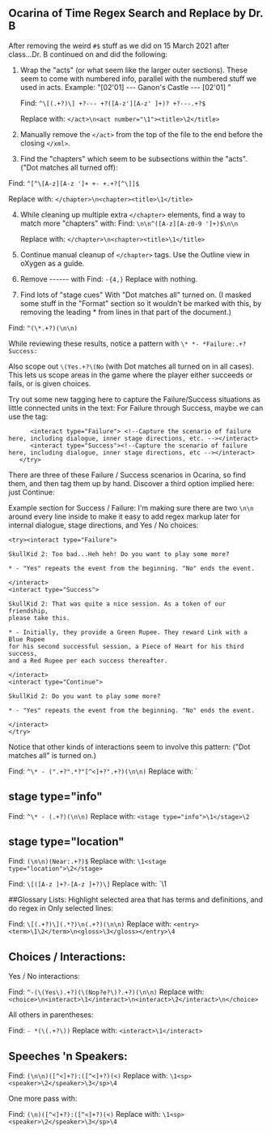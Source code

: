 ## Ocarina of Time Regex Search and Replace by Dr. B

After removing the weird `#$` stuff as we did on 15 March 2021 after class...Dr. B continued on and did the following:

1. Wrap the "acts" (or what seem like the larger outer sections). These seem to come with numbered info, parallel with the numbered stuff we used in acts.
Example: "[02'01] ---        Ganon's Castle        --- [02'01] "

    Find: `^\[(.+?)\] +?--- +?([A-z'][A-z' ]+)? +?---.+?$`
    
    Replace with: `</act>\n<act number="\1"><title>\2</title>`

2. Manually remove the `</act>` from the top of the file to the end before the closing `</xml>`.

3. Find the "chapters" which seem to be subsections within the "acts". ("Dot matches all turned off): 
  
  Find: `^[^\[A-z][A-z ']+ +- +.+?[^\]]$`
  
  Replace with: `</chapter>\n<chapter><title>\1</title>`

4. While cleaning up multiple extra `</chapter>` elements, find a way to match more "chapters" with:
    Find: `\n\n^([A-z][A-z0-9 ']+)$\n\n`

    Replace with: `</chapter>\n<chapter><title>\1</title>`

5. Continue manual cleanup of `</chapter>` tags. Use the Outline view in oXygen as a guide.

6. Remove ------ with
    Find: `-{4,}`
    Replace with nothing.

6. Find lots of "stage cues" With "Dot matches all" turned on. (I masked some stuff in the "Format" section so it wouldn't be marked with this, by removing the leading * from lines in that part of the document.) 

Find: `^(\*.+?)(\n\n)`

While reviewing these results, notice a pattern with 
`\* *- *Failure:.+?Success:`

Also scope out `\(Yes.+?\(No` (with Dot matches all turned on in all cases). This lets us scope areas in the game where the player either succeeds or fails, or is given choices. 

Try out some new tagging here to capture the Failure/Success situations as little connected units in the text:
For Failure through Success, maybe we can use the tag:
```<try>
      <interact type="Failure"> <!--Capture the scenario of failure here, including dialogue, inner stage directions, etc. --></interact>
      <interact type="Success"><!--Capture the scenario of failure here, including dialogue, inner stage directions, etc --></interact>
   </try>
```
There are three of these Failure / Success scenarios in Ocarina, so find them, and then tag them up by hand. Discover a third option implied here: just Continue:

Example section for Success / Failure: I'm making sure there are two `\n\n` around every line inside to make it easy to add regex markup later for internal dialogue, stage directions, and Yes / No choices:

```
<try><interact type="Failure">

SkullKid 2: Too bad...Heh heh! Do you want to play some more?

* - "Yes" repeats the event from the beginning. "No" ends the event.

</interact>
<interact type="Success">

SkullKid 2: That was quite a nice session. As a token of our friendship,
please take this.

* - Initially, they provide a Green Rupee. They reward Link with a Blue Rupee
for his second successful session, a Piece of Heart for his third success,
and a Red Rupee per each success thereafter.

</interact>
<interact type="Continue">

SkullKid 2: Do you want to play some more?

* - "Yes" repeats the event from the beginning. "No" ends the event.

</interact>
</try>
```
 
 Notice that other kinds of interactions seem to involve this pattern: ("Dot matches all" is turned on.)
 
 Find: `^\* - (".+?".*?"[^<]+?".+?)(\n\n)`
 Replace with: `
 
 ## stage type="info"
 
 Find: `^\* - (.+?)(\n\n)`
 Replace with: `<stage type="info">\1</stage>\2`
 
 
 ## stage type="location"
 
 Find: `(\n\n)(Near:.+?)$`
 Replace with: `\1<stage type="location">\2</stage>`
 
 Find: `\[([A-z ]+?-[A-z ]+?)\]`
 Replace with: `<stage type="location">\1</stage>
 


##Glossary Lists: 
Highlight selected area that has terms and definitions, and do regex in Only selected lines:

Find: `\[(.+?)\](.*?)\n(.+?)(\n\n)`
Replace with: `<entry><term>\1\2</term>\n<gloss>\3</gloss></entry>\4`

## Choices / Interactions: 
Yes / No interactions:

Find: `^-(\(Yes\).+?)(\(Nop?e?\)?.+?)(\n\n)`
Replace with: `<choice>\n<interact>\1</interact>\n<interact>\2</interact>\n</choice>`

All others in parentheses:

Find: `- *(\(.+?\))`
Replace with: `<interact>\1</interact>`

## Speeches 'n Speakers:

Find: `(\n\n)([^<]+?):([^<]+?)(<)`
Replace with: `\1<sp><speaker>\2</speaker>\3</sp>\4`

One more pass with:

Find: `(\n)([^<]+?):([^<]+?)(<)`
Replace with: `\1<sp><speaker>\2</speaker>\3</sp>\4`

